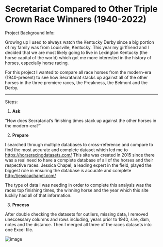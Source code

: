# Secretariat Compared to Other Triple Crown Race Winners (1940-2022)

Project Background Info:

Growing up I used to always watch the Kentucky Derby since a big portion of my family was from Louisville, Kentucky. This year my girlfriend and I decided that we are most likely going to live in Lexington Kentucky (the horse capital of the world) which got me more interested in the history of horses, especially horse racing.

For this project I wanted to compare all race horses from the modern-era (1940-present) to see how Secratariat stacks up against all of the other horses in the three premiere races, the Preakness, the Belmont and the Derby.

---------------------------------------------------



Steps:
1. **Ask**

“How does Secratariat’s finishing times stack up against the other horses in the modern-era?”

2. **Prepare**

I searched through multiple databases to cross-reference and compare to find the most accurate and complete dataset which led me to https://horseracingdatasets.com/ 
This site was created in 2015 since there was a real need to have a complete database of all of the horses and their respective races. Jessica Chapel, a leading expert in the field, played the biggest role in ensuring the database is accurate and complete http://jessicachapel.com/

The type of data I was needing in order to complete this analysis was the races top finishing times, the winning horse and the year which this site luckily had all of that information.

3. **Process**

After double checking the datasets for outliers, missing data, I removed uneccessary columns and rows including, years prior to 1940, sire, dam, notes and the distance. Then I merged all three of the races datasets into one Excel file.



![image](https://user-images.githubusercontent.com/66499256/168672568-2af793ba-3d41-445b-bfa4-ea808eb638cc.png)
